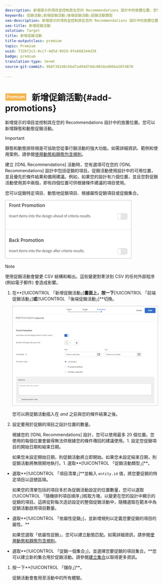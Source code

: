 ```yaml
---
description: 新增提示的項目並控制其在您的 Recommendations 設計中的放置位置。您可以新增靜態和動態促銷活動。
keywords: 促銷活動;前端促銷活動;後端促銷活動;促銷活動類型
seo-description: 新增提示的項目並控制其在您的 Recommendations 設計中的放置位置。您可以新增靜態和動態促銷活動。
seo-title: 新增促銷活動
solution: Target
title: 新增促銷活動
title-outputclass: premium
topic: Premium
uuid: 732bf2c2-0cc7-4d5d-9919-9fe668344d39
badge: premium
translation-type: tm+mt
source-git-commit: 9b8f39240cbbd7a494d74dc0016ed666a58fd870

---
```



# ![PREMIUM](/help/assets/premium.png) 新增促銷活動{#add-promotions}

新增提示的項目並控制其在您的 Recommendations 設計中的放置位置。您可以新增靜態和動態促銷活動。

>[!IMPORTANT]
>
>靜態和動態排除規是可協助您從事行銷活動的強大功能。如需詳細資訊、範例和使用案例，請參閱[使用動態和靜態包含規則](../../c-recommendations/c-algorithms/use-dynamic-and-static-inclusion-rules.md#concept_4CB5C0FA705D4E449BD0B37B3D987F9F)。

建立 [!DNL Recommendations] 活動時，您有選項可在您的 [!DNL Recommendations] 設計中包括促銷的項目。促銷活動使用設計中的可用位置，並且優先於條件結果和備用建議。例如，如果您的設計有六個位置，並且您對促銷活動使用其中兩個，即有四個位置可供根據條件建議的項目使用。

您可以促銷特定項目、動態地促銷項目、根據屬性促銷項目或促銷集合。

![](assets/add_promotion_toggles.png)

>[!NOTE]
>
>使用促銷活動會變更 CSV 結構和輸出。這些變更對牽涉到 CSV 的任何外部程序 (例如電子郵件) 會造成影響。

1. 在**[!UICONTROL 「新增促銷活動」]**畫面上，按一下**[!UICONTROL 「前端促銷活動」]**或**[!UICONTROL 「後端促銷活動」]**切換。

   ![](assets/add_promotion_front.png)

   您可以將促銷活動插入在 *and* 之前與您的條件結果之後。
1. 設定要用於促銷的項目之設計位置的數量。

   根據您的 [!DNL Recommendations] 設計，您可以使用最多 20 個位置。您使用的每個位置會變得無法供根據您的條件傳回的建議使用。1. 設定您促銷項目的開始日期和結束日期。

   如果您未設定開始日期，則促銷活動將立即開始。如果您未設定結束日期，則促銷活動將無限期地執行。1. 選取**[!UICONTROL 「促銷活動類型」]**。

* 選取**[!UICONTROL 「項目清單」]**並輸入 `entity.id` 值，將您要促銷的特定項目以逗號區隔。

   如果您的清單包括的項目多於為促銷活動設定的位置數量，您可以選取[!UICONTROL 「隨機排列項目順序」]核取方塊，以變更在您的設計中顯示的促銷的項目。這將從對每次造訪設定的整個促銷活動中，隨機選取在範本中為促銷活動啟用項目數量。

* 選取**[!UICONTROL 「依屬性促銷」]，並新增規則以定義您要促銷的項目的屬性。**

   如果您選取「依屬性促銷」，您可以建立動態匹配。如需詳細資訊，請參閱[使用動態和靜態包含規則](../../c-recommendations/c-algorithms/use-dynamic-and-static-inclusion-rules.md#concept_4CB5C0FA705D4E449BD0B37B3D987F9F)。

* 選取**[!UICONTROL 「促銷一個集合」]，並選擇您要促銷的項目集合。**您可以建立新的集合用於促銷活動。請參閱[建立集合](../../c-recommendations/c-products/collections.md#task_1256DFF6842141FCAADD9E1428EF7F08)以取得更多資訊。

1. 按一下**[!UICONTROL 「儲存」]**。

   促銷活動會套用至活動中的所有體驗。
